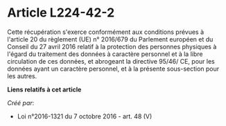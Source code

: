# Article L224-42-2

Cette récupération s'exerce conformément aux conditions prévues à l'article 20 du règlement (UE) n° 2016/679 du Parlement
européen et du Conseil du 27 avril 2016 relatif à la protection des personnes physiques à l'égard du traitement des données à
caractère personnel et à la libre circulation de ces données, et abrogeant la directive 95/46/ CE, pour les données ayant un
caractère personnel, et à la présente sous-section pour les autres.

**Liens relatifs à cet article**

_Créé par_:

  - Loi n°2016-1321 du 7 octobre 2016 - art. 48 (V)
